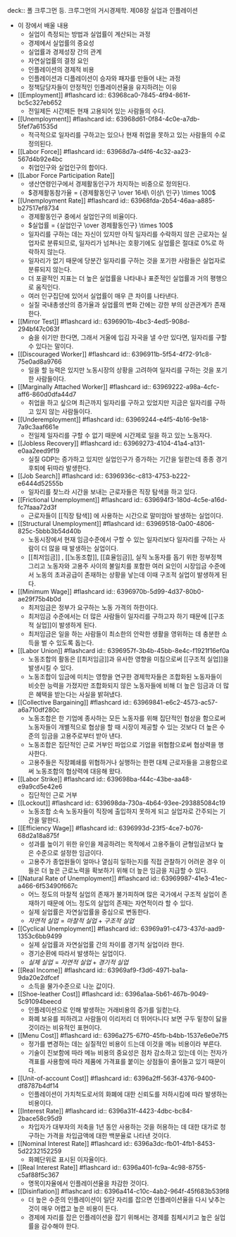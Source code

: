 deck:: 폴 크루그먼 등. 크루그먼의 거시경제학. 제08장 실업과 인플레이션

- 이 장에서 배울 내용
	- 실업이 측정되는 방법과 실업률이 계산되는 과정
	- 경제에서 실업률의 중요성
	- 실업률과 경제성장 간의 관계
	- 자연실업률의 결정 요인
	- 인플레이션의 경제적 비용
	- 인플레이션과 디플레이션이 승자와 패자를 만들어 내는 과정
	- 정책담당자들이 안정적인 인플레이션율을 유지하려는 이유
- [[Employment]] #flashcard
  id:: 63968ca0-7845-4f94-861f-bc5c327eb652
	- 전일제든 시간제든 현재 고용되어 있는 사람들의 수다.
- [[Unemployment]] #flashcard
  id:: 63968d61-0f84-4c0e-a7db-5fef7a61535d
	- 적극적으로 일자리를 구하고는 있으나 현재 취업을 못하고 있는 사람들의 수로 정의된다.
- [[Labor Force]] #flashcard
  id:: 63968d7a-d4f6-4c32-aa23-567d4b92e4bc
	- 취업인구와 실업인구의 합이다.
- [[Labor Force Participation Rate]]
	- 생산연령인구에서 경제활동인구가 차지하는 비중으로 정의된다.
	- $경제활동참가율 = {경제활동인구 \over 16세\ 이상\ 인구} \times 100$
- [[Unemployment Rate]] #flashcard
  id:: 63968fda-2b54-46aa-a885-b27517ef8734
	- 경제활동인구 중에서 실업인구의 비율이다.
	- $실업률 = {실업인구 \over 경제활동인구} \times 100$
	- 일자리를 구하는 데는 자신이 있지만 아직 일자리를 수락하지 않은 근로자는 실업자로 분류되므로, 일자리가 넘쳐나는 호황기에도 실업률은 절대로 0%로 하락하지 않는다.
	- 일자리가 없기 때문에 당분간 일자리를 구하는 것을 포기한 사람들은 실업자로 분류되지 않는다.
	- 더 포괄적인 지표는 더 높은 실업률을 나타내나 표준적인 실업률과 거의 평행으로 움직인다.
	- 여러 인구집단에 있어서 실업률이 매우 큰 차이를 나타낸다.
	- 실질 국내총생산의 증가율과 실업률의 변화 간에는 강한 부의 상관관계가 존재한다.
- [[Mirror Test]] #flashcard
  id:: 6396901b-4bc3-4ed5-908d-294bf47c063f
	- 숨을 쉬기만 한다면, 그래서 거울에 입김 자국을 낼 수만 있다면, 일자리를 구할 수 있다는 말이다.
- [[Discouraged Worker]] #flashcard
  id:: 6396911b-5f54-4f72-91c8-75e0ad8a9766
	- 일을 할 능력은 있지만 노동시장의 상황을 고려하여 일자리를 구하는 것을 포기한 사람들이다.
- [[Marginally Attached Worker]] #flashcard
  id:: 63969222-a98a-4cfc-aff6-860d0dfa44d7
	- 취업을 하고 싶으며 최근까지 일자리를 구하고 있었지만 지금은 일자리를 구하고 있지 않는 사람들이다.
- [[Underemployment]] #flashcard
  id:: 63969244-e4f5-4b16-9e18-7a9c3aaf661e
	- 전일제 일자리를 구할 수 없기 때문에 시간제로 일을 하고 있는 노동자다.
- [[Jobless Recovery]] #flashcard
  id:: 63969273-4104-41a4-a131-e0aa2eed9f19
	- 실질 GDP는 증가하고 있지만 실업인구가 증가하는 기간을 일컫는데 종종 경기후퇴에 뒤따라 발생한다.
- [[Job Search]] #flashcard
  id:: 6396936c-c813-4753-b222-e6444d52555b
	- 일자리를 찾느라 시간을 보내는 근로자들은 직장 탐색을 하고 있다.
- [[Frictional Unemployment]] #flashcard
  id:: 639694f3-180d-4c5e-a16d-fc7faaa72d3f
	- 근로자들이 [[직장 탐색]] 에 사용하는 시간으로 말미암아 발생하는 실업이다.
- [[Structural Unemployment]] #flashcard
  id:: 63969518-0a00-4806-825c-5bbb3b54d40b
	- 노동시장에서 현재 임금수준에서 구할 수 있는 일자리보다 일자리를 구하는 사람이 더 많을 때 발생하는 실업이다.
	- [[최저임금]] , [[노동조합]], [[효율임금]], 실직 노동자를 돕기 위한 정부정책 그리고 노동자와 고용주 사이의 불일치를 포함한 여러 요인이 시장임금 수준에서 노동의 초과공급이 존재하는 상황을 낳는데 이때 구조적 실업이 발생하게 된다.
- [[Minimum Wage]] #flashcard
  id:: 6396970b-5d99-4d37-80b0-ae29f75b4b0d
	- 최저임금은 정부가 요구하는 노동 가격의 하한이다.
	- 최저임금 수준에서는 더 많은 사람들이 일자리를 구하고자 하기 때문에 [[구조적 실업]]이 발생하게 된다.
	- 최저임금은 일을 하는 사람들이 최소한의 안락한 생활을 영위하는 데 충분한 소득을 벌 수 있도록 돕는다.
- [[Labor Union]] #flashcard
  id:: 6396957f-3b4b-45bb-8e4c-f1921f16ef0a
	- 노동조합의 활동은 [[최저임금]]과 유사한 영향을 미침으로써 [[구조적 실업]]을 발생시킬 수 있다.
	- 노동조합이 임금에 미치는 영향을 연구한 경제학자들은 조합화된 노동자들이 비슷한 능력을 가졌지만 조합화되지 않은 노동자들에 비해 더 높은 임금과 더 많은 혜택을 받는다는 사실을 밝혀냈다.
- [[Collective Bargaining]] #flashcard
  id:: 63969841-e6c2-4573-ac57-a6a710df280c
	- 노동조합은 한 기업에 종사하는 모든 노동자를 위해 집단적인 협상을 함으로써 노동자들이 개별적으로 협상을 할 때 시장이 제공할 수 있는 것보다 더 높은 수준의 임금을 고용주로부터 받아 낸다.
	- 노동조합은 집단적인 근로 거부인 파업으로 기업을 위협함으로써 협상력을 행사한다.
	- 고용주들은 직장폐쇄를 위협하거나 실행하는 한편 대체 근로자들을 고용함으로써 노동조합의 협상력에 대응해 왔다.
- [[Labor Strike]] #flashcard
  id:: 639698ba-f44c-43be-aa48-e9a9cd5e42e6
	- 집단적인 근로 거부
- [[Lockout]] #flashcard
  id:: 639698da-730a-4b64-93ee-293885084c19
	- 노동조합 소속 노동자들이 직장에 출입하지 못하게 되고 실업자로 간주되는 기간을 말한다.
- [[Efficiency Wage]] #flashcard
  id:: 6396993d-23f5-4ce7-b076-68d2a18a875f
	- 성과를 높이기 위한 유인을 제공하려는 목적에서 고용주들이 균형임금보다 높은 수준으로 설정한 임금이다.
	- 고용주가 종업원들이 얼마나 열심히 일하는지를 직접 관찰하기 어려운 경우 이들은 더 높은 근로노력을 확보하기 위해 더 높은 임금을 지급할 수 있다.
- [[Natural Rate of Unemployment]] #flashcard
  id:: 63969987-41e3-41ec-a466-6f53490f667c
	- 어느 정도의 마찰적 실업의 존재가 불가피하며 많은 국가에서 구조적 실업이 존재하기 때문에 어느 정도의 실업의 존재는 자연적이라 할 수 있다.
	- 실제 실업률은 자연실업률을 중심으로 변동한다.
	- $자연적\ 실업 = 마찰적\ 실업 + 구조적\ 실업$
- [[Cyclical Unemployment]] #flashcard
  id:: 63969a91-c473-437d-aad9-1353c6bb9499
	- 실제 실업률과 자연실업률 간의 차이를 경기적 실업이라 한다.
	- 경기순환에 따라서 발생하는 실업이다.
	- $실제\ 실업 = 자연적\ 실업 + 경기적\ 실업$
- [[Real Income]] #flashcard
  id:: 63969af9-f3d6-4971-ba1a-9da20e2dfcef
	- 소득을 물가수준으로 나눈 값이다.
- [[Shoe-leather Cost]] #flashcard
  id:: 6396a1aa-5b61-467b-9049-5c91094beecd
	- 인플레이션으로 인해 발생하는 거래비용의 증가를 일컫는다.
	- 화폐 보유를 피하려고 사람들이 이리저리 더 뛰어다니다 보면 구두 밑창이 닳을 것이라는 비유적인 표현이다.
- [[Menu Cost]] #flashcard
  id:: 6396a275-67f0-45fb-b4bb-1537e6e0e7f5
	- 정가를 변경하는 데는 실질적인 비용이 드는데 이것을 메뉴 비용이라 부른다.
	- 기술이 진보함에 따라 메뉴 비용의 중요성은 점차 감소하고 있는데 이는 전자가격표를 사용함에 따라 제품에 가격표를 붙이는 상점들이 줄어들고 있기 때문이다.
- [[Unit-of-account Cost]] #flashcard
  id:: 6396a2ff-563f-4376-9400-df8787b4df14
	- 인플레이션이 가치척도로서의 화폐에 대한 신뢰도를 저하시킴에 따라 발생하는 비용이다.
- [[Interest Rate]] #flashcard
  id:: 6396a31f-4423-4dbc-bc84-2bace58c95d9
	- 차입자가 대부자의 저축을 1년 동안 사용하는 것을 허용하는 데 대한 대가로 청구하는 가격을 차입금액에 대한 백분율로 나타낸 것이다.
- [[Nominal Interest Rate]] #flashcard
  id:: 6396a3dc-fb01-4fb1-8453-5d2232152259
	- 화폐단위로 표시된 이자율이다.
- [[Real Interest Rate]] #flashcard
  id:: 6396a401-fc9a-4c98-8755-c5af88f5c367
	- 명목이자율에서 인플레이션율을 차감한 것이다.
- [[Disinflation]] #flashcard
  id:: 6396a414-c10c-4ab2-964f-45f683b539f8
	- 더 높은 수준의 인플레이션이 일단 자리를 잡으면 인플레이션율을 다시 낮추는 것이 매우 어렵고 높은 비용이 든다.
	- 경제에 자리를 잡은 인플레이션을 잡기 위해서는 경제를 침체시키고 높은 실업률을 감수해야 한다.